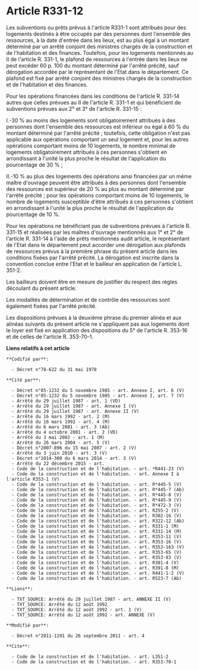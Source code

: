 # Article R331-12

Les subventions ou prêts prévus à l'article R331-1 sont attribués pour des logements destinés à être occupés par des
personnes dont l'ensemble des ressources, à la date d'entrée dans les lieux, est au plus égal à un montant déterminé par un
arrêté conjoint des ministres chargés de la construction et de l'habitation et des finances. Toutefois, pour les logements
mentionnés au II de l'article R. 331-1, le plafond de ressources à l'entrée dans les lieux ne peut excéder 60 p. 100 du
montant déterminé par l'arrêté précité, sauf dérogation accordée par le représentant de l'Etat dans le département. Ce
plafond est fixé par arrêté conjoint des ministres chargés de la construction et de l'habitation et des finances. 

Pour les opérations financées dans les conditions de l'article R. 331-14 autres que celles prévues au II de l'article R.
331-1 et qui bénéficient de subventions prévues aux 2° et 3° de l'article R. 331-15 : 

I.-30 % au moins des logements sont obligatoirement attribués à des personnes dont l'ensemble des ressources est inférieur ou
égal à 60 % du montant déterminé par l'arrêté précité ; toutefois, cette obligation n'est pas applicable aux opérations
comportant un seul logement et, pour les autres opérations comportant moins de 10 logements, le nombre minimal de logements
obligatoirement attribués à ces personnes s'obtient en arrondissant à l'unité la plus proche le résultat de l'application du
pourcentage de 30 % ; 

II.-10 % au plus des logements des opérations ainsi financées par un même maître d'ouvrage peuvent être attribués à des
personnes dont l'ensemble des ressources est supérieur de 20 % au plus au montant déterminé par l'arrêté précité ; pour les
opérations comportant moins de 10 logements, le nombre de logements susceptible d'être attribués à ces personnes s'obtient en
arrondissant à l'unité la plus proche le résultat de l'application du pourcentage de 10 %. 

Pour les opérations ne bénéficiant pas de subventions prévues à l'article R. 331-15 et réalisées par les maîtres d'ouvrage
mentionnés aux 1° et 2° de l'article R. 331-14 à l'aide de prêts mentionnés audit article, le représentant de l'Etat dans le
département peut accorder une dérogation aux plafonds de ressources prévus à la première phrase du présent article dans les
conditions fixées par l'arrêté précité. La dérogation est inscrite dans la convention conclue entre l'Etat et le bailleur en
application de l'article L. 351-2. 

Les bailleurs doivent être en mesure de justifier du respect des règles découlant du présent article. 

Les modalités de détermination et de contrôle des ressources sont également fixées par l'arrêté précité. 

Les dispositions prévues à la deuxième phrase du premier alinéa et aux alinéas suivants du présent article ne s'appliquent
pas aux logements dont le loyer est fixé en application des dispositions du 5° de l'article R. 353-16 et de celles de
l'article R. 353-70-1.

**Liens relatifs à cet article**

	**Codifié par**:

	  - Décret n°78-622 du 31 mai 1978

	**Cité par**:

	  - Décret n°85-1232 du 5 novembre 1985 - art. Annexe I, art. 6 (V)
	  - Décret n°85-1232 du 5 novembre 1985 - art. Annexe I, art. 7 (V)
	  - Arrêté du 29 juillet 1987 - art. 1 (VD)
	  - Arrêté du 29 juillet 1987 - art. Annexe I (V)
	  - Arrêté du 29 juillet 1987 - art. Annexe II (V)
	  - Arrêté du 16 mars 1992 - art. 2 (M)
	  - Arrêté du 16 mars 1992 - art. 4 (M)
	  - Arrêté du 6 mars 2001 - art. 3 (Ab)
	  - Arrêté du 4 octobre 2001 - art. 2 (VD)
	  - Arrêté du 3 mai 2002 - art. 1 (M)
	  - Arrêté du 26 mars 2004 - art. 5 (V)
	  - Décret n°2007-896 du 15 mai 2007 - art. 2 (V)
	  - Arrêté du 3 juin 2010 - art. 3 (V)
	  - Décret n°2014-300 du 6 mars 2014 - art. 3 (V)
	  - Arrêté du 22 décembre 2015 - art.
	  - Code de la construction et de l'habitation. - art. *R441-23 (V)
	  - Code de la construction et de l'habitation. - art. Annexe I à l'article R353-1 (V)
	  - Code de la construction et de l'habitation. - art. R*445-5 (V)
	  - Code de la construction et de l'habitation. - art. R*445-7 (Ab)
	  - Code de la construction et de l'habitation. - art. R*445-8 (V)
	  - Code de la construction et de l'habitation. - art. R*445-9 (V)
	  - Code de la construction et de l'habitation. - art. R*472-3 (V)
	  - Code de la construction et de l'habitation. - art. R255-2 (V)
	  - Code de la construction et de l'habitation. - art. R302-16 (V)
	  - Code de la construction et de l'habitation. - art. R322-12 (Ab)
	  - Code de la construction et de l'habitation. - art. R331-1 (M)
	  - Code de la construction et de l'habitation. - art. R331-14 (M)
	  - Code de la construction et de l'habitation. - art. R353-11 (V)
	  - Code de la construction et de l'habitation. - art. R353-16 (V)
	  - Code de la construction et de l'habitation. - art. R353-163 (V)
	  - Code de la construction et de l'habitation. - art. R353-65 (V)
	  - Code de la construction et de l'habitation. - art. R353-93 (V)
	  - Code de la construction et de l'habitation. - art. R381-4 (V)
	  - Code de la construction et de l'habitation. - art. R391-8 (M)
	  - Code de la construction et de l'habitation. - art. R441-1-2 (V)
	  - Code de la construction et de l'habitation. - art. R523-7 (Ab)

	**Liens**:

	  - TXT_SOURCE: Arrêté du 29 juillet 1987 - art. ANNEXE II (V)
	  - TXT_SOURCE: Arrêté du 12 août 1992
	  - TXT_SOURCE: Arrêté du 12 août 1992 - art. 1 (V)
	  - TXT_SOURCE: Arrêté du 12 août 1992 - art. ANNEXE (V)

	**Modifié par**:

	  - Décret n°2011-1191 du 26 septembre 2011 - art. 4

	**Cite**:

	  - Code de la construction et de l'habitation. - art. L351-2
	  - Code de la construction et de l'habitation. - art. R353-70-1
